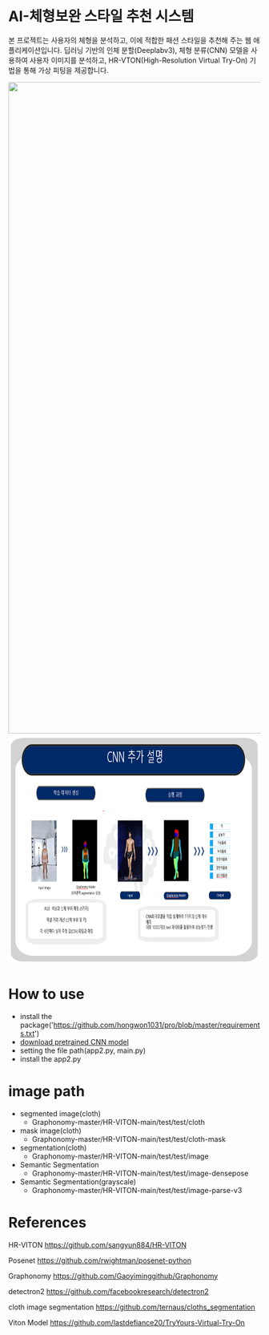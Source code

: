 # AI-체형보완 스타일 추천 시스템
본 프로젝트는 사용자의 체형을 분석하고, 이에 적합한 패션 스타일을 추천해 주는 웹 애플리케이션입니다.
딥러닝 기반의 인체 분할(Deeplabv3), 체형 분류(CNN) 모델을 사용하여 사용자 이미지를 분석하고,
HR-VTON(High-Resolution Virtual Try-On) 기법을 통해 가상 피팅을 제공합니다.




<img src="/포스터.jpg" width="1000" height="1300">
<img src="/부록.png" width="1636" height="458">

# How to use
- install the package('https://github.com/hongwon1031/pro/blob/master/requirements.txt')
- [download pretrained CNN model]('https://drive.google.com/file/d/1nkcS0pXqqoy2PGaLDLAa16Cx5rzmA1n4/view?usp=sharing')
- setting the file path(app2.py, main.py)
- install the app2.py
# image path
- segmented image(cloth)
  - Graphonomy-master/HR-VITON-main/test/test/cloth
- mask image(cloth)
  - Graphonomy-master/HR-VITON-main/test/test/cloth-mask
- segmentation(cloth)
  - Graphonomy-master/HR-VITON-main/test/test/image
- Semantic Segmentation
  - Graphonomy-master/HR-VITON-main/test/test/image-densepose
- Semantic Segmentation(grayscale)
  - Graphonomy-master/HR-VITON-main/test/test/image-parse-v3	



# References
HR-VITON
https://github.com/sangyun884/HR-VITON

Posenet
https://github.com/rwightman/posenet-python

Graphonomy
https://github.com/Gaoyiminggithub/Graphonomy

detectron2
https://github.com/facebookresearch/detectron2

cloth image segmentation
https://github.com/ternaus/cloths_segmentation

Viton Model
https://github.com/lastdefiance20/TryYours-Virtual-Try-On
